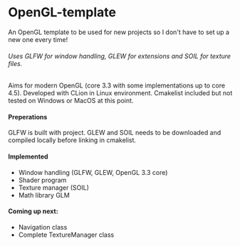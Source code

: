 # OpenGL-template
An OpenGL template to be used for new projects so I don't have to set up a new one every time!

###### Uses GLFW for window handling, GLEW for extensions and SOIL for texture files. 

Aims for modern OpenGL (core 3.3 with some implementations up to core 4.5).
Developed with CLion in Linux environment. Cmakelist included but not tested on Windows or MacOS at this point.


#### Preperations
GLFW is built with project. GLEW and SOIL needs to be downloaded and compiled locally before linking in cmakelist.


#### Implemented
* Window handling (GLFW, GLEW, OpenGL 3.3 core)
* Shader program
* Texture manager (SOIL)
* Math library GLM



#### Coming up next: 
* Navigation class
* Complete TextureManager class
